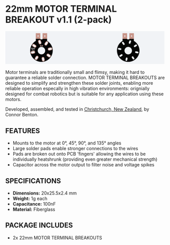 # 22mm MOTOR TERMINAL BREAKOUT v1.1 (2-pack)

<img src="assets/MOTOR_TERMINAL_BREAKOUT_22mm.png" width="500">

Motor terminals are traditionally small and flimsy, making it hard to guarantee a reliable solder connection.
MOTOR TERMINAL BREAKOUTS are designed to simplify and strengthen these solder joints, enabling more reliable operation especally in high vibration environments: orignially designed for combat robotics but is suitable for any application using these motors. 
  
Developed, assembled, and tested in [Christchurch, New Zealand](https://www.google.co.nz/maps/place/Christchurch+New+Zealand), by Connor Benton.

## FEATURES
- Mounts to the motor at 0°, 45°, 90°, and 135° angles
- Large solder pads enable stronger connections to the wires
- Pads are broken out onto PCB 'fingers' allowing the wires to be individually heatshrunk (providing even greater mechanical strength)
- Capacitor across the motor output to filter noise and voltage spikes

## SPECIFICATIONS
- **Dimensions:** 20x25.5x2.4 mm
- **Weight:** 1g each
- **Capacitance:** 100nF
- **Material:** Fiberglass

## PACKAGE INCLUDES

- 2x 22mm MOTOR TERMINAL BREAKOUTS